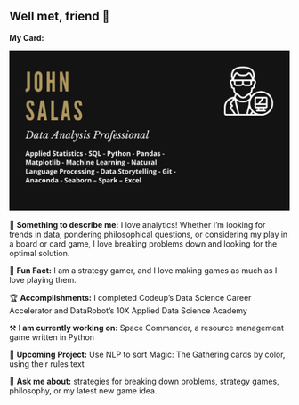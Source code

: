 ## Well met, friend 🤝

**My Card:**

![](Card.png)

🔎 **Something to describe me:** I love analytics! Whether I’m looking for trends in data, pondering philosophical questions, or considering my play in a board or card game, I love breaking problems down and looking for the optimal solution.

🎲 **Fun Fact:** I am a strategy gamer, and I love making games as much as I love playing them.

🏆 **Accomplishments:** I completed Codeup’s Data Science Career Accelerator and DataRobot’s 10X Applied Data Science Academy

⚒ **I am currently working on:** Space Commander, a resource management game written in Python

📓 **Upcoming Project:** Use NLP to sort Magic: The Gathering cards by color, using their rules text

💬 **Ask me about:** strategies for breaking down problems, strategy games, philosophy, or my latest new game idea.

